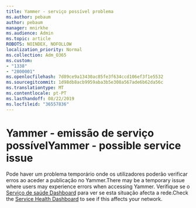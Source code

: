 ```yaml
---
title: Yammer - serviço possível problema
ms.author: pebaum
author: pebaum
manager: mnirkhe
ms.audience: Admin
ms.topic: article
ROBOTS: NOINDEX, NOFOLLOW
localization_priority: Normal
ms.collection: Adm_O365
ms.custom:
- "1338"
- "2800001"
ms.openlocfilehash: 7d89ce9a13430ac85fe3f634ccd106ef3f1e5532
ms.sourcegitcommit: 1d98db8acb9959aba3b5e308a567ade6b62da56c
ms.translationtype: MT
ms.contentlocale: pt-PT
ms.lasthandoff: 08/22/2019
ms.locfileid: "36557836"
---
```

# <a name="yammer---possible-service-issue"></a><span data-ttu-id="47a29-102">Yammer - emissão de serviço possível</span><span class="sxs-lookup"><span data-stu-id="47a29-102">Yammer - possible service issue</span></span>

<span data-ttu-id="47a29-103">Pode haver um problema temporário onde os utilizadores poderão verificar erros ao aceder a publicação no Yammer.</span><span class="sxs-lookup"><span data-stu-id="47a29-103">There may be a temporary issue where users may experience errors when accessing Yammer.</span></span> <span data-ttu-id="47a29-104">Verifique se o [Serviço de saúde Dashboard](https://admin.microsoft.com/AdminPortal/Home#/servicehealth) para ver se esta situação afecta a rede.</span><span class="sxs-lookup"><span data-stu-id="47a29-104">Check the [Service Health Dashboard](https://admin.microsoft.com/AdminPortal/Home#/servicehealth) to see if this affects your network.</span></span>
